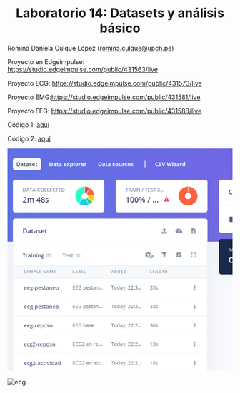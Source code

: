<div align="center">
<h1>Laboratorio 14: Datasets y análisis básico </h1>
</div>

Romina Daniela Culque López (romina.culque@upch.pe)

Proyecto en Edgeimpulse: https://studio.edgeimpulse.com/public/431563/live

Proyecto ECG: https://studio.edgeimpulse.com/public/431573/live

Proyecto EMG:https://studio.edgeimpulse.com/public/431581/live

Proyecto EEG: https://studio.edgeimpulse.com/public/431588/live

Código 1: [aquí](https://github.com/angiet04/Intro_se-ales06/blob/main/ISB/Laboratorios/Laboratorio_14/Romina/edgeimpulse_subir_senales.ipynb)

Código 2: [aquí](https://github.com/angiet04/Intro_se-ales06/blob/main/ISB/Laboratorios/Laboratorio_14/Romina/edgeimpulse_subir_senales2.ipynb)

![captura](https://github.com/angiet04/Intro_se-ales06/blob/main/ISB/Laboratorios/Laboratorio_14/Romina/lab14_captura.png)

![ecg](https://github.com/angiet04/Intro_se-ales06/assets/89653710/b58cc916-cce0-4939-a031-e9ed4a0d71a8)
